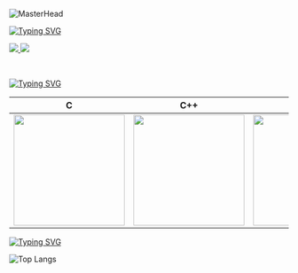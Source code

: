 ![MasterHead](https://user-images.githubusercontent.com/37631996/204142256-621a3597-fbf5-409a-bc7b-16325063d35f.png)

[![Typing SVG](https://readme-typing-svg.herokuapp.com?font=Robotto&pause=1000&color=9C9C9C&width=435&lines=CONTACT+INFORMATION)](https://git.io/typing-svg)
<p>
 <a target="_blank" href="https://www.linkedin.com/in/dida/"><img src="https://img.shields.io/badge/LinkedIn-0077B5?style=for-the-badge&logo=linkedin&logoColor=white">   </a>
 <a target="_blank" href="mailto:didaroreshev@gmail.com"><img src="https://img.shields.io/badge/Gmail-D14836?style=for-the-badge&logo=gmail&logoColor=white"></a>
  </p>
</br>


[![Typing SVG](https://readme-typing-svg.herokuapp.com?font=Robotto&pause=1000&color=9C9C9C&width=435&lines=LANGUAGES+AND+TOOLS)](https://git.io/typing-svg)

| C | C++ |Docker|Linux|Flutter|Git|AWS| 
|:-:|:-:|:-:|:-:|:-:|:-:|:-:|
|<img style="width: 200px" src="https://upload.wikimedia.org/wikipedia/commons/thumb/1/18/C_Programming_Language.svg/440px-C_Programming_Language.svg.png">|<img style="width: 200px" src="https://upload.wikimedia.org/wikipedia/commons/thumb/1/18/ISO_C%2B%2B_Logo.svg/240px-ISO_C%2B%2B_Logo.svg.png">|<img style="width: 200px" src="https://upload.wikimedia.org/wikipedia/en/thumb/f/f4/Docker_logo.svg/240px-Docker_logo.svg.png">|<img style="width: 200px" src="https://upload.wikimedia.org/wikipedia/commons/thumb/3/35/Tux.svg/300px-Tux.svg.png">|<img style="width: 200px" src="https://storage.googleapis.com/cms-storage-bucket/8ac0834f57eb3b542a45.svg" >|<img style="width: 200px" src="https://media.giphy.com/media/kH6CqYiquZawmU1HI6/giphy.gif">|<img style="width: 150px" src="https://upload.wikimedia.org/wikipedia/commons/thumb/9/93/Amazon_Web_Services_Logo.svg/300px-Amazon_Web_Services_Logo.svg.png" >|

[![Typing SVG](https://readme-typing-svg.herokuapp.com?font=Robotto&pause=1000&color=9C9C9C&width=435&lines=GITHUB+STATS)](https://git.io/typing-svg)

![Top Langs](https://github-readme-stats.vercel.app/api/top-langs/?username=doreshev&layout=compact&theme=transparent)
